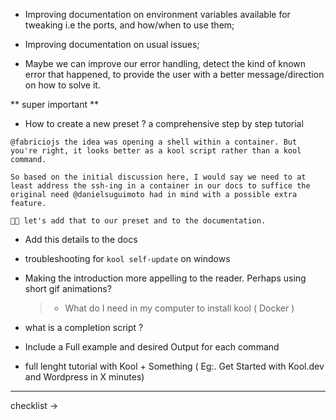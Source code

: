 -   Improving documentation on environment variables available for tweaking i.e the ports, and how/when to use them;

-   Improving documentation on usual issues;

-   Maybe we can improve our error handling, detect the kind of known error that happened, to provide the user with a better message/direction on how to solve it.

** super important **

-   How to create a new preset ? a comprehensive step by step tutorial

```
@fabriciojs the idea was opening a shell within a container. But you're right, it looks better as a kool script rather than a kool command.

So based on the initial discussion here, I would say we need to at least address the ssh-ing in a container in our docs to suffice the original need @danielsuguimoto had in mind with a possible extra feature.

👍🏻 let's add that to our preset and to the documentation.
```

-   Add this details to the docs

-   troubleshooting for `kool self-update` on windows

-   Making the introduction more appelling to the reader. Perhaps using short gif animations?

    > -   What do I need in my computer to install kool ( Docker )

-   what is a completion script ?

-   Include a Full example and desired Output for each command

-   full lenght tutorial with Kool + Something ( Eg:. Get Started with Kool.dev and Wordpress in X minutes)

---

checklist ->

>
